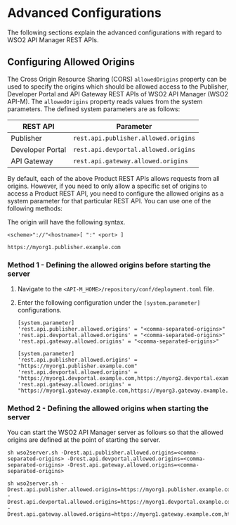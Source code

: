 # Advanced Configurations

The following sections explain the advanced configurations with regard to WSO2 API Manager REST APIs.

## Configuring Allowed Origins

The Cross Origin Resource Sharing (CORS) `allowedOrigins` property can be used to specify the origins which should be allowed access to the Publisher, Developer Portal and API Gateway REST APIs of WSO2 API Manager (WSO2 API-M). The `allowedOrigins` property reads values from the system parameters. The defined system parameters are as follows:

| **REST API** | **Parameter** |
|----------|-----------|
| Publisher | `rest.api.publisher.allowed.origins` |
| Developer Portal | `rest.api.devportal.allowed.origins` |
| API Gateway | `rest.api.gateway.allowed.origins` |

By default, each of the above Product REST APIs allows requests from all origins. However, if you need to only allow a specific set of origins to access a Product REST API, you need to configure the allowed origins as a system parameter for that particular REST API. You can use one of the following methods:

The origin will have the following syntax.

``` tab="Origin Format"
<scheme>"://"<hostname>[ ":" <port> ]
```

``` tab="Example"
https://myorg1.publisher.example.com
```

### Method 1 - Defining the allowed origins before starting the server

1. Navigate to the `<API-M_HOME>/repository/conf/deployment.toml` file.
2. Enter the following configuration under the `[system.parameter]` configurations.

     ``` tab="Format"
     [system.parameter]
     'rest.api.publisher.allowed.origins' = "<comma-separated-origins>"
     'rest.api.devportal.allowed.origins' = "<comma-separated-origins>"
     'rest.api.gateway.allowed.origins' = "<comma-separated-origins>"
     ```

     ``` tab="Example"
     [system.parameter]
     'rest.api.publisher.allowed.origins' = "https://myorg1.publisher.example.com"
     'rest.api.devportal.allowed.origins' = "https://myorg1.devportal.example.com,https://myorg2.devportal.example.com"
     'rest.api.gateway.allowed.origins' = "https://myorg1.gateway.example.com,https://myorg3.gateway.example.com"
     ```

### Method 2 - Defining the allowed origins when starting the server

You can start the WSO2 API Manager server as follows so that the allowed origins are defined at the point of starting the server.

``` tab="Format"
sh wso2server.sh -Drest.api.publisher.allowed.origins=<comma-separated-origins> -Drest.api.devportal.allowed.origins=<comma-separated-origins> -Drest.api.gateway.allowed.origins=<comma-separated-origins>
```

``` tab="Example"
sh wso2server.sh -Drest.api.publisher.allowed.origins=https://myorg1.publisher.example.com -Drest.api.devportal.allowed.origins=https://myorg1.devportal.example.com,https://myorg2.devportal.example.com -Drest.api.gateway.allowed.origins=https://myorg1.gateway.example.com,https://myorg3.gateway.example.com
```
